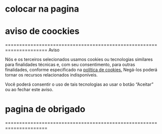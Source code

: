 # colocar na pagina

# aviso de coockies
=====================================================================
Aviso                                               <btn fechar />

Nós e os terceiros selecionados usamos cookies ou tecnologias similares para finalidades técnicas e, com seu consentimento, para outras finalidades, conforme especificado na <a href="">política de cookies.</a> Negá-los poderá tornar os recursos relacionados indisponíveis.

Você poderá consentir o uso de tais tecnologias ao usar o botão “Aceitar” ou ao fechar este aviso.

<btn saber mais e personalizar /> <btn aceitar />



# pagina de obrigado
=====================================================================

